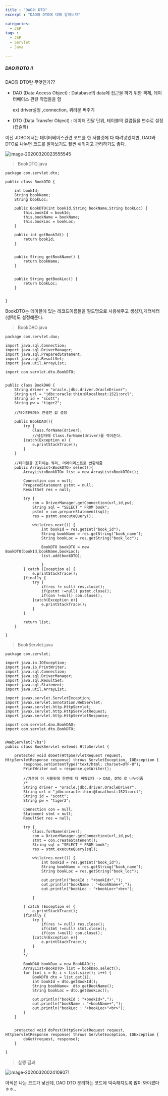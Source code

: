 ```yaml
---
title : "DAO와 DTO"
excerpt : "DAO와 DTO에 대해 알아보자"

categories:
  - JSP
tags :
  - JSP
  - Servlet
  - Java

---
```


##### DAO와 DTO !!

DAO와 DTO란 무엇인가??

- DAO (Data Access Object) : Database의 data에 접근을 하기 위한 객체, 데이터베이스 관련 작업들을 함

  ex) driver설정 ,connection, 쿼리문 써주기 

- DTO (Data Transfer Object) : 데이터 전달 단위, 테이블의 컬럼들을 변수로 설정(캡슐화)

이전 JDBC에서는 데이터베이스관련 코드를 한 서블릿에 다 때려넣었지만, DAO와 DTO로 나누면 코드를 알아보기도 훨씬 쉬워지고 관리하기도 좋다.

![image-20200320023555545](https://user-images.githubusercontent.com/53978090/77097704-89ce0980-6a54-11ea-8e12-a477cf9730f0.png)


> BookDTO.java

~~~
package com.servlet.dto;

public class BookDTO {

	int bookId;
	String bookName;
	String bookLoc;
	
	public BookDTO(int bookId,String bookName,String bookLoc) {
		this.bookId = bookId;
		this.bookName = bookName;
		this.bookLoc = bookLoc;
	}

	public int getBookId() {
		return bookId;
	}


	public String getBookName() {
		return bookName;
	}


	public String getBookLoc() {
		return bookLoc;
	}

	
}

~~~

BookDTO는 테이블에 있는 레코드이름들을 필드명으로 사용해주고 생성자,게터세터(생략)도 설정해준다.

> BookDAO.java

~~~
package com.servlet.dao;

import java.sql.Connection;
import java.sql.DriverManager;
import java.sql.PreparedStatement;
import java.sql.ResultSet;
import java.util.ArrayList;

import com.servlet.dto.BookDTO;


public class BookDAO {
	String driver = "oracle.jdbc.driver.OracleDriver";
	String url = "jdbc:oracle:thin:@localhost:1521:orcl";
	String id = "scott";
	String pw = "tiger2";
	
	//데이터베이스 연결전 값 설정
	
	public BookDAO(){
		try {
			Class.forName(driver);
			//생성자에 Class.forName(driver)를 적어준다.
		}catch(Exception e) {
			e.printStackTrace();
		}
	}
	
	//테이블을 조회하는 쿼리, 어레이리스트로 반환해줌 
	public ArrayList<BookDTO> select(){
		ArrayList<BookDTO> list = new ArrayList<BookDTO>();

		Connection con = null;
		PreparedStatement pstmt = null;
		ResultSet res = null;
		
		try {
			con = DriverManager.getConnection(url,id,pw);
			String sql = "SELECT * FROM book";
			pstmt = con.prepareStatement(sql);
			res = pstmt.executeQuery();
			
			while(res.next()) {
				int bookId = res.getInt("book_id");
				String bookName = res.getString("book_name");
				String bookLoc = res.getString("book_loc");
				
				BookDTO bookDTO = new BookDTO(bookId,bookName,bookLoc);
				list.add(bookDTO);
				
				}
		} catch (Exception e) {
			e.printStackTrace();
		}finally {
			try {
				if(res != null) res.close();
				if(pstmt !=null) pstmt.close();
				if(con !=null) con.close();
			}catch(Exception e){
				e.printStackTrace();
			}	
		}
		
		return list;
	}
	
}

~~~



> BookServlet.java

~~~
package com.servlet;

import java.io.IOException;
import java.io.PrintWriter;
import java.sql.Connection;
import java.sql.DriverManager;
import java.sql.ResultSet;
import java.sql.Statement;
import java.util.ArrayList;

import javax.servlet.ServletException;
import javax.servlet.annotation.WebServlet;
import javax.servlet.http.HttpServlet;
import javax.servlet.http.HttpServletRequest;
import javax.servlet.http.HttpServletResponse;

import com.servlet.dao.BookDAO;
import com.servlet.dto.BookDTO;


@WebServlet("/bs")
public class BookServlet extends HttpServlet {

	protected void doGet(HttpServletRequest request, HttpServletResponse response) throws ServletException, IOException {
		response.setContentType("text/html; charset=UTF-8");
		PrintWriter out = response.getWriter();
		
		//기존에 이 서블릿에 한번에 다 써줬었다 -> DAO, DTO 로 나누어줌 
		/*
		String driver = "oracle.jdbc.driver.OracleDriver";
		String url = "jdbc:oracle:thin:@localhost:1521:orcl";
		String id = "scott";
		String pw = "tiger2";
		
		Connection con = null;
		Statement stmt = null;
		ResultSet res = null;
		
		try {
			Class.forName(driver);
			con = DriverManager.getConnection(url,id,pw);
			stmt = con.createStatement();
			String sql = "SELECT * FROM book";
			res = stmt.executeQuery(sql);
			
			while(res.next()) {
				int bookId = res.getInt("book_id");
				String bookName = res.getString("book_name");
				String bookLoc = res.getString("book_loc");
				
				out.println("bookId : "+bookId+",");
				out.println("bookName : "+bookName+",");
				out.println("bookLoc : "+bookLoc+"<br>");

			}
			
		} catch (Exception e) {
			e.printStackTrace();
		}finally {
			try {
				if(res != null) res.close();
				if(stmt !=null) stmt.close();
				if(con !=null) con.close();
			}catch(Exception e){
				e.printStackTrace();
			}	
		}
		*/
		
		BookDAO bookDao = new BookDAO();
		ArrayList<BookDTO> list = bookDao.select();
		for (int i = 0; i < list.size(); i++) {
			BookDTO dto = list.get(i);
			int bookId = dto.getBookId();
			String bookName=  dto.getBookName();
			String bookLoc = dto.getBookLoc();
			
			out.println("bookId : "+bookId+",");
			out.println("bookName : "+bookName+",");
			out.println("bookLoc : "+bookLoc+"<br>");
		}
	}


	protected void doPost(HttpServletRequest request, HttpServletResponse response) throws ServletException, IOException {
		doGet(request, response);
	}

}

~~~

> 실행 결과

![image-20200320024109071](https://user-images.githubusercontent.com/53978090/77097706-8aff3680-6a54-11ea-98ed-dfa94081f51a.png)



아직은 나눈 코드가 낯선데, DAO DTO 분리하는 코드에 익숙해지도록 많이 봐야겠다 ㅎㅎ..
